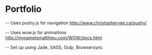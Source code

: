 # Portfolio
-- Uses pushy.js for navigation http://www.christopheryee.ca/pushy/

-- Uses wow.js for animations http://mynameismatthieu.com/WOW/docs.html

-- Set up using Jade, SASS, Gulp, Browsersync
